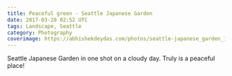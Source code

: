 ```yaml
---
title: Peaceful green - Seattle Japanese Garden
date: 2017-03-28 02:52 UTC
tags: Landscape, Seattle
category: Photography
coverimage: https://abhishekdeydas.com/photos/seattle-japanese_garden_1.jpg
---
```

Seattle Japanese Garden in one shot on a cloudy day. Truly is a peaceful place!